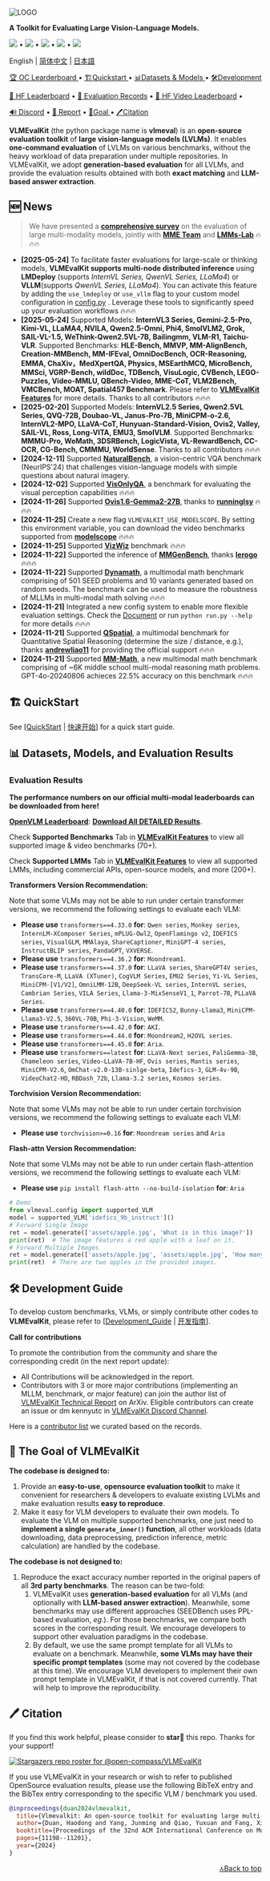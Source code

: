 ![LOGO](http://opencompass.openxlab.space/utils/MMLB.jpg)

<b>A Toolkit for Evaluating Large Vision-Language Models. </b>

[![][github-contributors-shield]][github-contributors-link] • [![][github-forks-shield]][github-forks-link] • [![][github-stars-shield]][github-stars-link] • [![][github-issues-shield]][github-issues-link] • [![][github-license-shield]][github-license-link]

English | [简体中文](/docs/zh-CN/README_zh-CN.md) | [日本語](/docs/ja/README_ja.md)

<a href="https://rank.opencompass.org.cn/leaderboard-multimodal">🏆 OC Learderboard </a> •
<a href="#%EF%B8%8F-quickstart">🏗️Quickstart </a> •
<a href="#-datasets-models-and-evaluation-results">📊Datasets & Models </a> •
<a href="#%EF%B8%8F-development-guide">🛠️Development </a>

<a href="https://huggingface.co/spaces/opencompass/open_vlm_leaderboard">🤗 HF Leaderboard</a> •
<a href="https://huggingface.co/datasets/VLMEval/OpenVLMRecords">🤗 Evaluation Records</a> •
<a href="https://huggingface.co/spaces/opencompass/openvlm_video_leaderboard">🤗 HF Video Leaderboard</a> •

<a href="https://discord.gg/evDT4GZmxN">🔊 Discord</a> •
<a href="https://www.arxiv.org/abs/2407.11691">📝 Report</a> •
<a href="#-the-goal-of-vlmevalkit">🎯Goal </a> •
<a href="#%EF%B8%8F-citation">🖊️Citation </a>
</div>

**VLMEvalKit** (the python package name is **vlmeval**) is an **open-source evaluation toolkit** of **large vision-language models (LVLMs)**. It enables **one-command evaluation** of LVLMs on various benchmarks, without the heavy workload of data preparation under multiple repositories. In VLMEvalKit, we adopt **generation-based evaluation** for all LVLMs, and provide the evaluation results obtained with both **exact matching** and **LLM-based answer extraction**.

## 🆕 News

> We have presented a [**comprehensive survey**](https://arxiv.org/pdf/2411.15296) on the evaluation of large multi-modality models, jointly with [**MME Team**](https://github.com/BradyFU/Awesome-Multimodal-Large-Language-Models) and [**LMMs-Lab**](https://lmms-lab.github.io) 🔥🔥🔥
- **[2025-05-24]** To facilitate faster evaluations for large-scale or thinking models, **VLMEvalKit supports multi-node distributed inference** using **LMDeploy**  (supports *InternVL Series, QwenVL Series, LLaMa4*) or **VLLM**(supports *QwenVL Series, LLaMa4*). You can activate this feature by adding the ```use_lmdeploy``` or ```use_vllm``` flag to your custom model configuration in [config.py](vlmeval/config.py) . Leverage these tools to significantly speed up your evaluation workflows 🔥🔥🔥
- **[2025-05-24]** Supported Models: **InternVL3 Series, Gemini-2.5-Pro, Kimi-VL, LLaMA4, NVILA, Qwen2.5-Omni, Phi4, SmolVLM2, Grok, SAIL-VL-1.5, WeThink-Qwen2.5VL-7B, Bailingmm, VLM-R1, Taichu-VLR**. Supported Benchmarks: **HLE-Bench, MMVP, MM-AlignBench, Creation-MMBench, MM-IFEval, OmniDocBench, OCR-Reasoning, EMMA, ChaXiv，MedXpertQA, Physics, MSEarthMCQ, MicroBench, MMSci, VGRP-Bench, wildDoc, TDBench, VisuLogic, CVBench, LEGO-Puzzles, Video-MMLU, QBench-Video, MME-CoT, VLM2Bench, VMCBench, MOAT, Spatial457 Benchmark**. Please refer to [**VLMEvalKit Features**](https://aicarrier.feishu.cn/wiki/Qp7wwSzQ9iK1Y6kNUJVcr6zTnPe?table=tblsdEpLieDoCxtb) for more details. Thanks to all contributors 🔥🔥🔥
- **[2025-02-20]** Supported Models: **InternVL2.5 Series, Qwen2.5VL Series, QVQ-72B, Doubao-VL, Janus-Pro-7B, MiniCPM-o-2.6, InternVL2-MPO, LLaVA-CoT, Hunyuan-Standard-Vision, Ovis2, Valley, SAIL-VL, Ross, Long-VITA, EMU3, SmolVLM**. Supported Benchmarks: **MMMU-Pro, WeMath, 3DSRBench, LogicVista, VL-RewardBench, CC-OCR, CG-Bench, CMMMU, WorldSense**. Thanks to all contributors 🔥🔥🔥
- **[2024-12-11]** Supported [**NaturalBench**](https://huggingface.co/datasets/BaiqiL/NaturalBench), a vision-centric VQA benchmark (NeurIPS'24) that challenges vision-language models with simple questions about natural imagery.
- **[2024-12-02]** Supported [**VisOnlyQA**](https://github.com/psunlpgroup/VisOnlyQA/), a benchmark for evaluating the visual perception capabilities 🔥🔥🔥
- **[2024-11-26]** Supported [**Ovis1.6-Gemma2-27B**](https://huggingface.co/AIDC-AI/Ovis1.6-Gemma2-27B), thanks to [**runninglsy**](https://github.com/runninglsy) 🔥🔥🔥
- **[2024-11-25]** Create a new flag `VLMEVALKIT_USE_MODELSCOPE`. By setting this environment variable, you can download the video benchmarks supported from [**modelscope**](https://www.modelscope.cn) 🔥🔥🔥
- **[2024-11-25]** Supported [**VizWiz**](https://vizwiz.org/tasks/vqa/) benchmark 🔥🔥🔥
- **[2024-11-22]** Supported the inference of [**MMGenBench**](https://mmgenbench.alsoai.com), thanks [**lerogo**](https://github.com/lerogo) 🔥🔥🔥
- **[2024-11-22]** Supported [**Dynamath**](https://huggingface.co/datasets/DynaMath/DynaMath_Sample), a multimodal math benchmark comprising of 501 SEED problems and 10 variants generated based on random seeds. The benchmark can be used to measure the robustness of MLLMs in multi-modal math solving 🔥🔥🔥
- **[2024-11-21]** Integrated a new config system to enable more flexible evaluation settings. Check the [Document](/docs/en/ConfigSystem.md) or run `python run.py --help` for more details 🔥🔥🔥
- **[2024-11-21]** Supported [**QSpatial**](https://andrewliao11.github.io/spatial_prompt/), a multimodal benchmark for Quantitative Spatial Reasoning (determine the size / distance, e.g.), thanks [**andrewliao11**](https://github.com/andrewliao11)  for providing the official support 🔥🔥🔥
- **[2024-11-21]** Supported [**MM-Math**](https://github.com/kge-sun/mm-math), a new multimodal math benchmark comprising of ~6K middle school multi-modal reasoning math problems. GPT-4o-20240806 achieces 22.5% accuracy on this benchmark 🔥🔥🔥

## 🏗️ QuickStart

See [[QuickStart](/docs/en/Quickstart.md) | [快速开始](/docs/zh-CN/Quickstart.md)] for a quick start guide.

## 📊 Datasets, Models, and Evaluation Results

### Evaluation Results

**The performance numbers on our official multi-modal leaderboards can be downloaded from here!**

[**OpenVLM Leaderboard**](https://huggingface.co/spaces/opencompass/open_vlm_leaderboard): [**Download All DETAILED Results**](http://opencompass.openxlab.space/assets/OpenVLM.json).

Check **Supported Benchmarks** Tab in [**VLMEvalKit Features**](https://aicarrier.feishu.cn/wiki/Qp7wwSzQ9iK1Y6kNUJVcr6zTnPe?table=tblsdEpLieDoCxtb) to view all supported image & video benchmarks (70+).

Check **Supported LMMs** Tab in [**VLMEvalKit Features**](https://aicarrier.feishu.cn/wiki/Qp7wwSzQ9iK1Y6kNUJVcr6zTnPe?table=tblsdEpLieDoCxtb) to view all supported LMMs, including commercial APIs, open-source models, and more (200+).

**Transformers Version Recommendation:**

Note that some VLMs may not be able to run under certain transformer versions, we recommend the following settings to evaluate each VLM:

- **Please use** `transformers==4.33.0` **for**: `Qwen series`, `Monkey series`, `InternLM-XComposer Series`, `mPLUG-Owl2`, `OpenFlamingo v2`, `IDEFICS series`, `VisualGLM`, `MMAlaya`, `ShareCaptioner`, `MiniGPT-4 series`, `InstructBLIP series`, `PandaGPT`, `VXVERSE`.
- **Please use** `transformers==4.36.2` **for**: `Moondream1`.
- **Please use** `transformers==4.37.0` **for**: `LLaVA series`, `ShareGPT4V series`, `TransCore-M`, `LLaVA (XTuner)`, `CogVLM Series`, `EMU2 Series`, `Yi-VL Series`, `MiniCPM-[V1/V2]`, `OmniLMM-12B`, `DeepSeek-VL series`, `InternVL series`, `Cambrian Series`, `VILA Series`, `Llama-3-MixSenseV1_1`, `Parrot-7B`, `PLLaVA Series`.
- **Please use** `transformers==4.40.0` **for**: `IDEFICS2`, `Bunny-Llama3`, `MiniCPM-Llama3-V2.5`, `360VL-70B`, `Phi-3-Vision`, `WeMM`.
- **Please use** `transformers==4.42.0` **for**: `AKI`.
- **Please use** `transformers==4.44.0` **for**: `Moondream2`, `H2OVL series`.
- **Please use** `transformers==4.45.0` **for**: `Aria`.
- **Please use** `transformers==latest` **for**: `LLaVA-Next series`, `PaliGemma-3B`, `Chameleon series`, `Video-LLaVA-7B-HF`, `Ovis series`, `Mantis series`, `MiniCPM-V2.6`, `OmChat-v2.0-13B-sinlge-beta`, `Idefics-3`, `GLM-4v-9B`, `VideoChat2-HD`, `RBDash_72b`, `Llama-3.2 series`, `Kosmos series`.

**Torchvision Version Recommendation:**

Note that some VLMs may not be able to run under certain torchvision versions, we recommend the following settings to evaluate each VLM:

- **Please use** `torchvision>=0.16` **for**: `Moondream series` and `Aria`

**Flash-attn Version Recommendation:**

Note that some VLMs may not be able to run under certain flash-attention versions, we recommend the following settings to evaluate each VLM:

- **Please use** `pip install flash-attn --no-build-isolation` **for**: `Aria`

```python
# Demo
from vlmeval.config import supported_VLM
model = supported_VLM['idefics_9b_instruct']()
# Forward Single Image
ret = model.generate(['assets/apple.jpg', 'What is in this image?'])
print(ret)  # The image features a red apple with a leaf on it.
# Forward Multiple Images
ret = model.generate(['assets/apple.jpg', 'assets/apple.jpg', 'How many apples are there in the provided images? '])
print(ret)  # There are two apples in the provided images.
```

## 🛠️ Development Guide

To develop custom benchmarks, VLMs, or simply contribute other codes to **VLMEvalKit**, please refer to [[Development_Guide](/docs/en/Development.md) | [开发指南](/docs/zh-CN/Development.md)].

**Call for contributions**

To promote the contribution from the community and share the corresponding credit (in the next report update):

- All Contributions will be acknowledged in the report.
- Contributors with 3 or more major contributions (implementing an MLLM, benchmark, or major feature) can join the author list of [VLMEvalKit Technical Report](https://www.arxiv.org/abs/2407.11691) on ArXiv. Eligible contributors can create an issue or dm kennyutc in [VLMEvalKit Discord Channel](https://discord.com/invite/evDT4GZmxN).

Here is a [contributor list](/docs/en/Contributors.md) we curated based on the records.

## 🎯 The Goal of VLMEvalKit

**The codebase is designed to:**

1. Provide an **easy-to-use**, **opensource evaluation toolkit** to make it convenient for researchers & developers to evaluate existing LVLMs and make evaluation results **easy to reproduce**.
2. Make it easy for VLM developers to evaluate their own models. To evaluate the VLM on multiple supported benchmarks, one just need to **implement a single `generate_inner()` function**, all other workloads (data downloading, data preprocessing, prediction inference, metric calculation) are handled by the codebase.

**The codebase is not designed to:**

1. Reproduce the exact accuracy number reported in the original papers of all **3rd party benchmarks**. The reason can be two-fold:
   1. VLMEvalKit uses **generation-based evaluation** for all VLMs (and optionally with **LLM-based answer extraction**). Meanwhile, some benchmarks may use different approaches (SEEDBench uses PPL-based evaluation, *eg.*). For those benchmarks, we compare both scores in the corresponding result. We encourage developers to support other evaluation paradigms in the codebase.
   2. By default, we use the same prompt template for all VLMs to evaluate on a benchmark. Meanwhile, **some VLMs may have their specific prompt templates** (some may not covered by the codebase at this time). We encourage VLM developers to implement their own prompt template in VLMEvalKit, if that is not covered currently. That will help to improve the reproducibility.

## 🖊️ Citation

If you find this work helpful, please consider to **star🌟** this repo. Thanks for your support!

[![Stargazers repo roster for @open-compass/VLMEvalKit](https://reporoster.com/stars/open-compass/VLMEvalKit)](https://github.com/open-compass/VLMEvalKit/stargazers)

If you use VLMEvalKit in your research or wish to refer to published OpenSource evaluation results, please use the following BibTeX entry and the BibTex entry corresponding to the specific VLM / benchmark you used.

```bib
@inproceedings{duan2024vlmevalkit,
  title={Vlmevalkit: An open-source toolkit for evaluating large multi-modality models},
  author={Duan, Haodong and Yang, Junming and Qiao, Yuxuan and Fang, Xinyu and Chen, Lin and Liu, Yuan and Dong, Xiaoyi and Zang, Yuhang and Zhang, Pan and Wang, Jiaqi and others},
  booktitle={Proceedings of the 32nd ACM International Conference on Multimedia},
  pages={11198--11201},
  year={2024}
}
```

<p align="right"><a href="#top">🔝Back to top</a></p>

[github-contributors-link]: https://github.com/open-compass/VLMEvalKit/graphs/contributors
[github-contributors-shield]: https://img.shields.io/github/contributors/open-compass/VLMEvalKit?color=c4f042&labelColor=black&style=flat-square
[github-forks-link]: https://github.com/open-compass/VLMEvalKit/network/members
[github-forks-shield]: https://img.shields.io/github/forks/open-compass/VLMEvalKit?color=8ae8ff&labelColor=black&style=flat-square
[github-issues-link]: https://github.com/open-compass/VLMEvalKit/issues
[github-issues-shield]: https://img.shields.io/github/issues/open-compass/VLMEvalKit?color=ff80eb&labelColor=black&style=flat-square
[github-license-link]: https://github.com/open-compass/VLMEvalKit/blob/main/LICENSE
[github-license-shield]: https://img.shields.io/github/license/open-compass/VLMEvalKit?color=white&labelColor=black&style=flat-square
[github-stars-link]: https://github.com/open-compass/VLMEvalKit/stargazers
[github-stars-shield]: https://img.shields.io/github/stars/open-compass/VLMEvalKit?color=ffcb47&labelColor=black&style=flat-square

